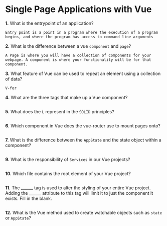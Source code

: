 # Single Page Applications with Vue

**1.** What is the entrypoint of an application?
<!-- enter you answer in the space below -->
```
Entry point is a point in a program where the execution of a program begins, and where the program has access to command line arguments
```
**2.** What is the difference between a vue `component` and `page`?
<!-- enter you answer in the space below -->
```
A Page is where you will have a collection of components for your webpage. A component is where your functionality will be for that component.
```
**3.** What feature of Vue can be used to repeat an element using a collection of data?
<!-- enter you answer in the space below -->
```
V-for
```
**4.** What are the three tags that make up a Vue component?
<!-- enter you answer in the space below -->
```

```
**5.** What does the `L` represent in the `SOLID` principles?
<!-- enter you answer in the space below -->
```

```
**6.** Which component in Vue does the vue-router use to mount pages onto?
<!-- enter you answer in the space below -->
```

```
**7.** What is the difference between the `AppState` and the state object within a component?
<!-- enter you answer in the space below -->
```

```
**9.** What is the responsibility of `Services` in our Vue projects?
<!-- enter you answer in the space below -->
```

```
**10.** Which file contains the root element of your Vue project?
<!-- enter you answer in the space below -->
```

```
**11.** The ______ tag is used to alter the styling of your entire Vue project.  Adding the ______ attribute to this tag will limit it to just the component it exists.  Fill in the blank.
<!-- enter you answer in the space below -->
```

```
**12.** What is the Vue method used to create watchable objects such as `state` or `AppState`?
<!-- enter you answer in the space below -->
```

```